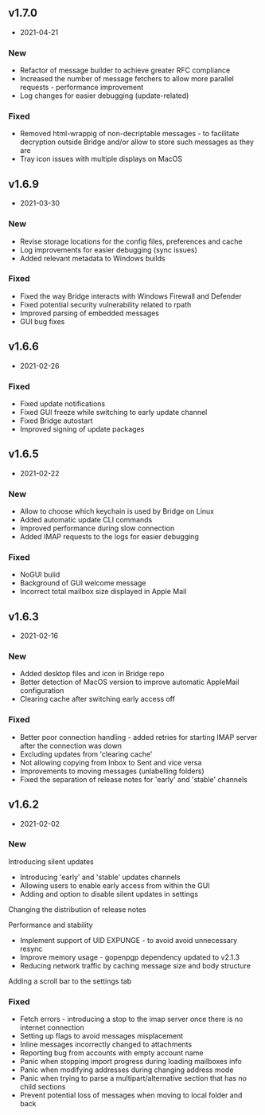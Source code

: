 ## v1.7.0
- 2021-04-21

### New

- Refactor of message builder to achieve greater RFC compliance
- Increased the number of message fetchers to allow more parallel requests - performance improvement
- Log changes for easier debugging (update-related)

### Fixed

- Removed html-wrappig of non-decriptable messages - to facilitate decryption outside Bridge and/or allow to store such messages as they are
- Tray icon issues with multiple displays on MacOS


## v1.6.9
- 2021-03-30

### New

- Revise storage locations for the config files, preferences and cache
- Log improvements for easier debugging (sync issues)
- Added relevant metadata to Windows builds

### Fixed

- Fixed the way Bridge interacts with Windows Firewall and Defender
- Fixed potential security vulnerability related to rpath
- Improved parsing of embedded messages
- GUI bug fixes


## v1.6.6
- 2021-02-26

### Fixed

- Fixed update notifications
- Fixed GUI freeze while switching to early update channel
- Fixed Bridge autostart
- Improved signing of update packages

## v1.6.5
- 2021-02-22

### New

- Allow to choose which keychain is used by Bridge on Linux
- Added automatic update CLI commands
- Improved performance during slow connection
- Added IMAP requests to the logs for easier debugging 

### Fixed

- NoGUI bulid
- Background of GUI welcome message
- Incorrect total mailbox size displayed in Apple Mail

## v1.6.3
- 2021-02-16

### New

- Added desktop files and icon in Bridge repo
- Better detection of MacOS version to improve automatic AppleMail configuration
- Clearing cache after switching early access off

### Fixed

- Better poor connection handling - added retries for starting IMAP server after the connection was down
- Excluding updates from 'clearing cache'
- Not allowing copying from Inbox to Sent and vice versa
- Improvements to moving messages (unlabelling folders)
- Fixed the separation of release notes for 'early' and 'stable' channels


## v1.6.2
- 2021-02-02

### New
Introducing silent updates

- Introducing 'early' and 'stable' updates channels
- Allowing users to enable early access from within the GUI
- Adding and option to disable silent updates in settings

Changing the distribution of release notes

Performance and stability

- Implement support of UID EXPUNGE - to avoid avoid unnecessary resync
- Improve memory usage - gopenpgp dependency updated to v2.1.3
- Reducing network traffic by caching message size and body structure

Adding a scroll bar to the settings tab

### Fixed
- Fetch errors - introducing a stop to the imap server once there is no internet connection
- Setting up flags to avoid messages misplacement
- Inline messages incorrectly changed to attachments 
- Reporting bug from accounts with empty account name
- Panic when stopping import progress during loading mailboxes info
- Panic when modifying addresses during changing address mode
- Panic when trying to parse a multipart/alternative section that has no child sections
- Prevent potential loss of messages when moving to local folder and back
